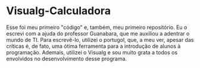 # Visualg-Calculadora
Esse foi meu primeiro "código" e, também, meu primeiro repositório. Eu o escrevi com a ajuda do professor Guanabara, que me auxiliou a adentrar o mundo de TI.
Para escrevê-lo, utilizei o portugol, que, a meu ver, apesar das críticas é, de fato, uma ótima ferramenta para a introdução de alunos à programação.
Ademais, utilizei o Visualg e sou muito grata a todos os envolvidos no desenvolvimento desse programa. 
